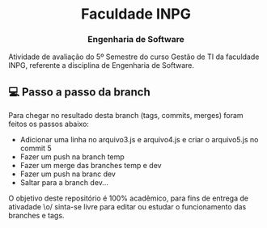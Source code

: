 <h1 align="center">
  Faculdade INPG
</h1>

<h3 align="center">
    Engenharia de Software
</h3>

Atividade de avaliação do 5º Semestre do curso Gestão de TI da faculdade INPG, referente a disciplina de Engenharia de Software.


## :computer: Passo a passo da branch

Para chegar no resultado desta branch (tags, commits, merges) foram feitos os passos abaixo:

* Adicionar uma linha no arquivo3.js e arquivo4.js e criar o arquivo5.js no commit 5
* Fazer um push na branch temp
* Fazer um merge das branches temp e dev
* Fazer um push na branc dev
* Saltar para a branch dev...


O objetivo deste repositório é 100% acadêmico, para fins de entrega de ativadade \o/ sinta-se livre para editar ou estudar o funcionamento das branches e tags.
